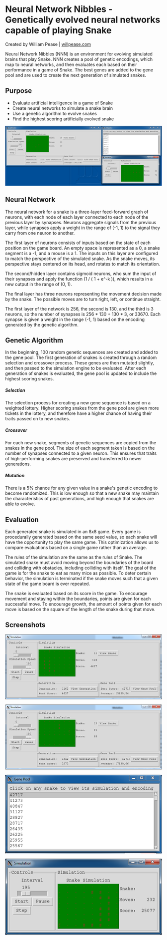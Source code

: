 # Neural Network Nibbles - Genetically evolved neural networks capable of playing Snake

Created by William Pease | [willpease.com](http://willpease.com/resume.html)

Neural Network Nibbles (NNN) is an environment for evolving simulated brains that play Snake. NNN creates a pool of genetic encodings, which map to neural networks, and then evaluates each based on their performance in a game of Snake. The best genes are added to the gene pool and are used to create the next generation of simulated snakes.

## Purpose

- Evaluate artificial intelligence in a game of Snake
- Create neural networks to simulate a snake brain
- Use a genetic algorithm to evolve snakes
- Find the highest scoring artificially evolved snake

![Full setup](/images/full.PNG?raw=true)

## Neural Network

The neural network for a snake is a three-layer feed-forward graph of neurons, with each node of each layer connected to each node of the previous layer by synapses. Neurons aggregate signals from the previous layer, while synapses apply a weight in the range of (-1, 1) to the signal they carry from one neuron to another.

The first layer of neurons consists of inputs based on the state of each position on the game board. An empty space is represented as a 0, a snake segment is a -1, and a mouse is a 1. The inputs on this layer are configured to match the perspective of the simulated snake. As the snake moves, its perspective stays centered on its head, and rotates to match its orientation.

The second/hidden layer contains sigmoid neurons, who sum the input of their synapses and apply the function (1 / ( 1 + e^-k )), which results in a new output in the range of (0, 1).

The final layer has three neurons representing the movement decision made by the snake. The possible moves are to turn right, left, or continue straight.

The first layer of the network is 256, the second is 130, and the third is 3 neurons, so the number of synapses is 256 * 130 + 130 * 3, or 33670. Each synapse is given a weight in the range (-1, 1) based on the encoding generated by the genetic algorithm.

## Genetic Algorithm

In the beginning, 100 random genetic sequences are created and added to the gene pool. The first generation of snakes is created through a random selection and crossover process. These genes are then mutated slightly, and then passed to the simulation engine to be evaluated. After each generation of snakes is evaluated, the gene pool is updated to include the highest scoring snakes.

##### Selection

The selection process for creating a new gene sequence is based on a weighted lottery. Higher scoring snakes from the gene pool are given more tickets in the lottery, and therefore have a higher chance of having their traits passed on to new snakes.

##### Crossover

For each new snake, segments of genetic sequences are copied from the snakes in the gene pool. The size of each segment taken is based on the number of synapses connected to a given neuron. This ensures that traits of high-performing snakes are preserved and transferred to newer generations.

##### Mutation

There is a 5% chance for any given value in a snake's genetic encoding to become randomized. This is low enough so that a new snake may maintain the characteristics of past generations, and high enough that snakes are able to evolve.

## Evaluation

Each generated snake is simulated in an 8x8 game. Every game is procedurally generated based on the same seed value, so each snake will have the opportunity to play the same game. This optimization allows us to compare evaluations based on a single game rather than an average.

The rules of the simulation are the same as the rules of Snake. The simulated snake must avoid moving beyond the boundaries of the board and colliding with obstacles, including colliding with itself. The goal of the game is for the snake to eat as many mice as possible. To deter certain behavior, the simulation is terminated if the snake moves such that a given state of the game board is ever repeated.

The snake is evaluated based on its score in the game. To encourage movement and staying within the boundaries, points are given for each successful move. To encourage growth, the amount of points given for each move is based on the square of the length of the snake during that move.

## Screenshots

![Simulation Window Screenshot 1](/images/simwindow1.PNG?raw=true "Simulation window")

![Simulation Window Screenshot 2](/images/simwindow2.PNG?raw=true)

![Gene Pool](/images/genepool.PNG?raw=true "Gene pool view")

![Single Evaluation](/images/singleevaluation.PNG?raw=true "Single evaluation")
